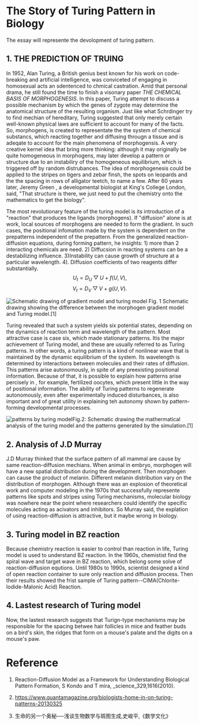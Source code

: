 # The Story of Turing Pattern in Biology

The essay will represente the devolopment of turing pattern. 

## 1. THE PREDICTION OF TRUING 
In 1952, Alan Turing, a British genius best known for his work on code-breaking and artificial intelligence, was conviceted of engaging in homosexual acts an sdentenced to chmical castration. Amid that personal drama, he still found the time to finish a visonary paper _THE CHEMICAL BASIS OF MORPHOGENESIS_. In this paper, Turing attempt to discuss a possible mechanism by which the genes of zygote may determine the anatomical structure of the resulting organism. Just like what Schrdinger try to find mechian of hereditary, Turing suggested that only merely certain well-known physical laws are sufficient to account for many of the facts. So, morphogens, is created to representate the the system of chemical substancs, which reacting together and diffusing througn a tissue and is adeqate to account for the main phenomena of morphogensis. A very creative kernel idea that bring more thinking: although it may originally be quite homogeneous in morphogens, may later develop a pattern or structure due to an instabiliry of the homogeneous equilibrium, which is triggered off by random distrubances. The idea of morphogenesis could be applied to the stripes on tigers and zebar finsh, the spots on leopards and the the spacing in rows of alligator teetch, to name a few. After 60 years later, Jeremy Green , a developmental biologist at King's College London, said, "That structure is there, we just need to put the chemistry onto the mathematics to get the biology". 

The most revolutionary feature of the turing model is its introduction of a "reaction" that produces the ligands (morphogens). If "diffusion" alone is at work, local sources of morphogens are needed to form the gradient. In such cases, the positional infomation made by the system is dependent on the prepatterns independent of the prepattern. From the generalized reaction-diffusion equations, during forming pattern, he insights: 1) more than 2 interacting chemicals are need. 2) Diffucsion in reacting systems can be a destabilizing influence. 3)Instability can cause growth of structure at a particular wavelength. 4). Diffusion coefficients of two reagents differ substantially.
$$ U_t = D_U \bigtriangledown U + f(U,V),$$
$$ V_t = D_V \bigtriangledown V + g(U,V) .$$

![Schematic drawing of gradient model and turing model](https://d2ufo47lrtsv5s.cloudfront.net/content/sci/329/5999/1616/F1.large.jpg?width=400&height=300&carousel=1) Fig. 1
Schematic drawing showing the difference between the morphogen gradient model and Turing model.[1] 

Turing revealed that such a system yields six potential states, depending on the dynamics of reaction term and wavelength of the pattern.  Most attractive case is case six, which made stationary patterns. Itis the major achievement of Turing model, and these are usually referred to as Turing patterns. In other words, a turing pattern is a kind of nonlinear wave that is maintained by the dynamic equilibrium of the system. Its wavelength is determined by interactions between molecules and their rates of diffusion. This patterns arise autonomously, in spite of any preexisting positional information. Because of that, it is possible to explain how patterns arise percisely in , for example, fertilized oocytes, which present little in the way of positional information. The ability of Turing patterns  to regenerate autonomously, even  after experimentally induced disturbances, is also important and of great utility in explaining teh autonomy shown by pattern-forming developmental processes.

![patterns by turing model](https://d2ufo47lrtsv5s.cloudfront.net/content/sci/329/5999/1616/F2.large.jpg?width=800&height=600&carousel=1)Fig.2: Schematic drawing the mathermatical analysis of the turing model and the patterns generated by the simulation.[1] 

## 2. Analysis of J.D Murray
J.D Murray thinked that the surface pattern of all mammal are cause by same reaction-diffusion mechians. When animal in embryo, morphogen will have a new spatial distribution during the development. Then morphogen can cause the product of melanin. Different melanin distribution vary on the distribution of morphogen. Although there was an explosion of theoretical work and computer modeling in the 1970s that successfully represente patterns like spots and stripes using Turing mechanisms, molecular biology was nowhere near the point where researchers could identify the specific molecules acting as acivators and inhibitors. So Murray said, the explation of using reaction-diffusion is attractive, but it maybe wrong in biology.

## 3. Turing model in BZ reaction
Because chemistry reaction is easier to control than reaction in life, Turing model is used to understand BZ reaction. In the 1960s,  chemistist find the spiral wave and target wave in BZ reaction, which belong some solve of reaction-diffusion equtions. Until 1980s to 1990s, scientist designed a kind of open reaction container to sure only reaction and diffusion process. Then their results showed the frist sample of Turing pattern--CIMA(Chlorite-Iodide-Malonic Acid) Reaction.

## 4. Lastest research of Turing model
Now, the lastest research suggests that Turign-type mechanisms may be responsible for the spacing betwee hair follicles in  mice and feather buds on a bird's skin, the ridges that form on a mouse's palate and the digits on a mouse's paw.

# Reference
1. Reaction-Diffusion Model as a Framework for Understanding Biological Pattern Formation, S Kondo and T mira, _science_329,1616(2010).

2. https://www.quantamagazine.org/biologists-home-in-on-turing-patterns-20130325
3. 生命的另一个奥秘──浅谈生物数学与斑图生成,史峻平,《数学文化》


